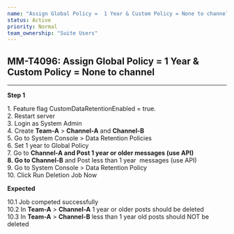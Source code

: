 ```yaml
---
name: "Assign Global Policy =  1 Year & Custom Policy = None to channel"
status: Active
priority: Normal
team_ownership: "Suite Users"
---
```


## MM-T4096: Assign Global Policy = 1 Year & Custom Policy = None to channel

---

**Step 1**

1\. Feature flag CustomDataRetentionEnabled = true.\
2\. Restart server\
3\. Login as System Admin\
4\. Create **Team-A** > **Channel-A** and **Channel-B**\
5\. Go to System Console > Data Retention Policies\
6\. Set 1 year to Global Policy\
7\. Go to **Channel-A **and Post 1 year or older messages (use API)\
8\. Go to** Channel-B** and Post less than 1 year  messages (use API)\
9\. Go to System Console > Data Retention Policy\
10\. Click Run Deletion Job Now

**Expected**

10.1 Job competed successfully\
10.2 In **Team-A** > **Channel-A** 1 year or older posts should be deleted\
10.3 In **Team-A** > **Channel-B** less than 1 year old posts should NOT be deleted
